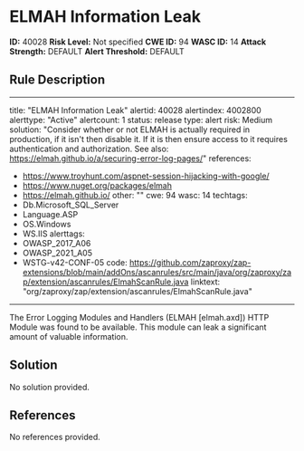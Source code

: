 
# ELMAH Information Leak

**ID:** 40028
**Risk Level:** Not specified
**CWE ID:** 94
**WASC ID:** 14
**Attack Strength:** DEFAULT
**Alert Threshold:** DEFAULT

## Rule Description
---
title: "ELMAH Information Leak"
alertid: 40028
alertindex: 4002800
alerttype: "Active"
alertcount: 1
status: release
type: alert
risk: Medium
solution: "Consider whether or not ELMAH is actually required in production, if it isn't then disable it. If it is then ensure access to it requires authentication and authorization. See also: https://elmah.github.io/a/securing-error-log-pages/"
references:
   - https://www.troyhunt.com/aspnet-session-hijacking-with-google/
   - https://www.nuget.org/packages/elmah
   - https://elmah.github.io/
other: ""
cwe: 94
wasc: 14
techtags: 
  - Db.Microsoft_SQL_Server
  - Language.ASP
  - OS.Windows
  - WS.IIS
alerttags: 
  - OWASP_2017_A06
  - OWASP_2021_A05
  - WSTG-v42-CONF-05
code: https://github.com/zaproxy/zap-extensions/blob/main/addOns/ascanrules/src/main/java/org/zaproxy/zap/extension/ascanrules/ElmahScanRule.java
linktext: "org/zaproxy/zap/extension/ascanrules/ElmahScanRule.java"
---
The Error Logging Modules and Handlers (ELMAH [elmah.axd]) HTTP Module was found to be available. This module can leak a significant amount of valuable information.


## Solution
No solution provided.

## References
No references provided.
